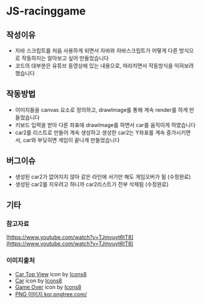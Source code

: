 # JS-racinggame

## 작성이유
- 자바 스크립트를 처음 사용하게 되면서 자바와 자바스크립트가 어떻게 다른 방식으로 작동하지는 알아보고 싶어 만들었습니다
- 코드의 대부분은 유튜브 동영상에 있는 내용으로, 따라치면서 작동방식을 익혀보려 했습니다

## 작동방법
- 이미지들을 canvas 요소로 정의하고, drawImage를 통해 계속 render를 하게 만들었습니다
- 키보드 입력을 받아 다른 좌표에 drawImage를 하면서 car를 움직이게 하였습니다
- car2를 리스트로 만들어 계속 생성하고 생성한 car2는 Y좌표를 계속 증가시키면서, car와 부딪히면 게임이 끝나게 만들었습니다

## 버그이슈
- 생성된 car2가 없어지지 않아 같은 라인에 서기만 해도 게임오버가 됨 (수정완료)
- 생성된 car2를 지우려고 하니까 car2리스트가 전부 삭제됨 (수정완료)

## 기타
### 참고자료
[https://www.youtube.com/watch?v=TJmvuyt6tT8](https://www.youtube.com/watch?v=TJmvuyt6tT8)

### 이미지출처
- <a target="_blank" href="https://icons8.com/icon/40258/car-top-view">Car Top View</a> icon by <a target="_blank" href="https://icons8.com">Icons8</a><br>
- <a target="_blank" href="https://icons8.com/icon/7bGlJrKnisOw/car-top-view">Car</a> icon by <a target="_blank" href="https://icons8.com">Icons8</a><br>
- <a target="_blank" href="https://icons8.com/icon/3RD068JaXd9q/game-over">Game Over</a> icon by <a target="_blank" href="https://icons8.com">Icons8</a><br>
- <a href='https://kor.pngtree.com/freepng/asphalt-road-plane-material-display_2941722.html'>PNG 이미지 kor.pngtree.com/</a>

